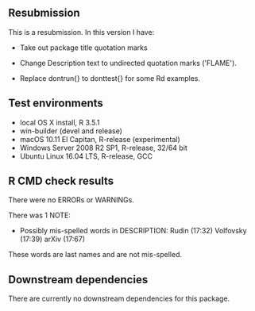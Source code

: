 Resubmission
------------

This is a resubmission. In this version I have:

-   Take out package title quotation marks

-   Change Description text to undirected quotation marks ('FLAME').

-   Replace dontrun{} to donttest{} for some Rd examples.

Test environments
-----------------

-   local OS X install, R 3.5.1
-   win-builder (devel and release)
-   macOS 10.11 El Capitan, R-release (experimental)
-   Windows Server 2008 R2 SP1, R-release, 32/64 bit
-   Ubuntu Linux 16.04 LTS, R-release, GCC

R CMD check results
-------------------

There were no ERRORs or WARNINGs.

There was 1 NOTE:

-   Possibly mis-spelled words in DESCRIPTION: Rudin (17:32) Volfovsky
    (17:39) arXiv (17:67)

These words are last names and are not mis-spelled.

Downstream dependencies
-----------------------

There are currently no downstream dependencies for this package.
